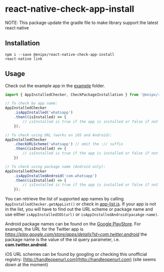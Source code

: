 # react-native-check-app-install

NOTE: This package update the gradle file to make library support the latest react native

## Installation
```
npm i --save @enipx/react-native-check-app-install
react-native link
```

## Usage
Check out the example app in the [example](https://github.com/redpandatronicsuk/react-native-check-app-install/tree/master/example) folder.

```javascript
import { AppInstalledChecker, CheckPackageInstallation } from '@enipx/react-native-check-app-install';

// To check by app name:
AppInstalledChecker
    .isAppInstalled('whatsapp')
    .then((isInstalled) => {
        // isInstalled is true if the app is installed or false if not
    });

// To check using URL (works on iOS and Android):
AppInstalledChecker
    .checkURLScheme('whatsapp') // omit the :// suffix
    .then((isInstalled) => {
        // isInstalled is true if the app is installed or false if not
    })

// To check using package name (Android only):
AppInstalledChecker
    .isAppInstalledAndroid('com.whatsapp') 
    .then((isInstalled) => {
        // isInstalled is true if the app is installed or false if not
    });
```
You can retrieve the list of supported app names by calling `AppInstalledChecker.getAppList()` or check in [app-list.js](https://github.com/redpandatronicsuk/react-native-check-app-install/blob/master/app-list.js). If your app is not in the list, you will have to find out the URL scheme or package name and use either `isAppInstalledIOS(url)` or `isAppInstalledAndroid(pacakge-name)`.

Android package names can be found on the [Google PlayStore](https://play.google.com/store/search). For example, the URL for the Twitter app is *https://play.google.com/store/apps/details?id=com.twitter.android* the package name is the value of the id query parameter, i.e. **com.twitter.android**.

iOS URL schemes can be found by googling or checking this unofficial registry: [http://handleopenurl.com](http://handleopenurl.com) (site seems down at the moment)